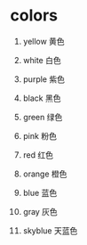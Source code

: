 # colors

1. yellow 黄色

2. white 白色

3. purple 紫色

4. black 黑色

5. green 绿色

6. pink 粉色

7. red 红色

8. orange 橙色

9. blue 蓝色

10. gray 灰色

11. skyblue 天蓝色
